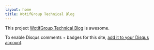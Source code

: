 ```yaml
---
layout: home
title: WotifGroup Technical Blog
---
```


This project <a href="http://github.com//website">WotifGroup Technical Blog</a> is awesome.

To enable Disqus comments + badges for this site, [add it to your Disqus account](http://disqus.com/add/).

